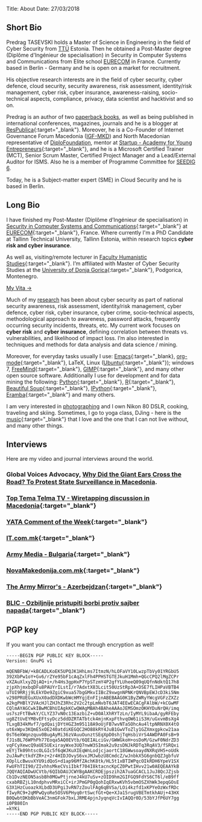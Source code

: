 Title: About
Date: 27/03/2018

## Short Bio

Predrag TASEVSKI holds a Master of Science in Engineering in the field
of Cyber Security from [TTÜ](http://ttu.ee/) Estonia. Then he obtained a Post-Master degree (Diplôme d'Ingénieur de specialisation) in Security in Computer Systems and Communications from Elite school [EURECOM](http://www.eurecom.fr/en) in France. Currently based in Berlin - Germany and he is open on a market for recruitment.

His objective research interests are in the field of cyber security, cyber defence, cloud security, security awareness, risk assessment, identity/risk management, cyber risk, cyber insurance, awareness-raising, socio-technical aspects, compliance, privacy, data scientist and hacktivist and so on.

Predrag is an author of two [paperback books](/pages/publications.html), as well as being published in international conferences, magazines, journals and he is a blogger at [ResPublica](http://respublica.edu.mk/blog/blogger/ptasevski){:target="_blank"}. Moreover, he is a Co-Founder of Internet Governance Forum Macedonia ([IGF-MKD](http://igfmkd.mk)) and North Macedonian representative of [DiploFoundation](http://www.diplomacy.edu/), mentor at [Startup - Academy for Young Entrepreneurs](http://startupacademy.mk/){:target="_blank"}, and he is a Microsoft Certified Trainer (MCT), Senior Scrum Master, Certified Project Manager and a Lead/External Auditor for ISMS. Also he is a member of Programme Committee for [SEEDIG 6](https://seedig.net/seedig6/).


Today, he is a Subject-matter expert (SME) in Cloud Security and he is based in Berlin.

## Long Bio

I have finished my Post-Master (Diplôme d’Ingénieur de specialisation) in [Security in Computer Systems and Communications](http://www.eurecom.fr/en/teaching/post-master-degree/security-computer-systems-and-communications){:target="_blank"} at [EURECOM](http://www.eurecom.fr/en){:target="_blank"}, France. Where currently I'm a PhD Candidate at Tallinn Technical University, Tallinn Estonia, within research topics **cyber risk and cyber insurance**.

As well as, visiting/remote lecturer in [Faculty Humanistic Studies](http://udgedu.me/hs/master){:target="_blank"}. I’m affiliated with Master of Cyber Security Studies at the [University of Donja Gorica](http://www.udgedu.me/en/#.VFeo6vnF-JE){:target="_blank"}, Podgorica, Montenegro.

[My Vita -&gt;](/pages/cv.html)

Much of my [research](/pages/publications.html) has been about cyber
security as part of national security awareness, risk assessment,
identity/risk management, cyber defence, cyber risk, cyber insurance,
cyber crime, socio-technical aspects, methodological approach to
awareness, password attacks, frequently occurring security incidents, threats, etc. My current work focuses on **cyber risk** and **cyber insurance**, defining correlation between threats vs. vulnerabilities, and likelihood of impact loss. I’m also interested in techniques and methods for data analysis and data science / mining.

Moreover, for everyday tasks usually I use: [Emacs](http://www.gnu.org/software/emacs/){:target="_blank},
[org-mode](http://orgmode.org/){:target="_blank"}, LaTeX, Linux
([Ubuntu](http://ubuntu.com/){:target="_blank"}); windows 7,
[FreeMind](http://freemind.sourceforge.net/wiki/index.php/Main_Page){:target="_blank"},
[GIMP](http://www.gimp.org/){:target="_blank"}, and many other open
source software. Additionally I use for development and for data
mining the following:
[Python](https://www.python.org/){:target="_blank"},
[R](http://www.r-project.org/){:target="_blank"},
[Beautiful Soup](http://www.crummy.com/software/BeautifulSoup/){:target="_blank"},
[IPython](http://ipython.org/){:target="_blank"}, [Eramba](https://www.eramba.org){:target="_blank"}  and many others.

I am very interested in [photographing](/pages/photography.html) and I own
Nikon 80 DSLR, cooking, traveling and skiing. Sometimes, I go to yoga
class, DJing - here is the
[music](http://www.last.fm/user/stepcellwolf){:target="_blank"} that I love and the one that I can not live without, and many other things.

## Interviews

Here are my video and journal interviews around the world.

### Global Voices Advocacy, [Why Did the Giant Ears Cross the Road? To Protest State Surveillance in Macedonia][e39880e7].

  [e39880e7]: https://advox.globalvoices.org/2015/11/06/why-did-the-giant-ears-cross-the-road-to-protest-state-surveillance-in-macedonia/# "Global Voices Advocacy"

### [Top Tema Telma TV - Wiretapping discussion in Macedonia](https://www.youtube.com/watch?v=759ofTnyIeg){:target="_blank"}

### [YATA Comment of the Week](http://predragtasevski.com/posts/2015/09/yata-comments-of-the-week/){:target="_blank"}

### [IT.com.mk](http://it.com.mk/tag/predrag-tasevski/){:target="_blank"}

### [Army Media - Bulgaria](https://www.youtube.com/watch?v=KmtTK88zJ08#t=60){:target="_blank"}
### [NovaMakedonija.com.mk](http://www.novamakedonija.com.mk/NewsDetal.asp?vest=4291475063&id=51&setIzdanie=23162){:target="_blank"}
### [The Army Mirror's - Azerbejdzan](https://www.youtube.com/watch?v=xjzlcSM0DJU){:target="_blank"}

### [BLIC - Ozbiljnije pristupiti borbi protiv sajber napada](https://www.blic.rs/vesti/drustvo/ozbiljnije-pristupiti-borbi-protiv-sajber-napada/my2ept3){:target="_blank"}

## PGP key

If you want you can contact me through encryption as well!

```
-----BEGIN PGP PUBLIC KEY BLOCK-----
Version: GnuPG v1

mQENBFbW/+kBCADLKoEK5UPQJK1HhLms7ItmzN/hLOFaVY10LwzpTbVy01YRGbU5
392XbPw1oY+Gv6/rZYe95bF1cAqZxlFh4PPHSTGTEJkuH1Mmh+QGcCPQ2lMgZCPr
vXZAuXlxyZQjAQ+i+/h4Hs3gpHxP7YpSTzmY4P2gfYLUheeQ09qUQfnNdktQ17h8
zjpXhjmxbqDFu8PAUYrILstI/r7AdxtX83Lcit50UzStRp3A+DSE7fLIHPaVBTB4
uTUI9RRjj9LEkYDe9ZgiC9xua57bgGMkvIIBcZ9xwgnNPNKrQNVBpEWJcD3ki5Nm
v298PRUEGuXUxX0adDXDKwbWcHMYgjEnFIjnABEBAAG0K1ByZWRyYWcgVGFzZXZz
a2kgPHBlY2VAcHJlZHJhZ3Rhc2V2c2tpLmNvbT6JAT4EEwECACgFAlbW/+kCGwMF
CQlmAYAGCwkIBwMCBhUIAgkKCwQWAgMBAh4BAheAAAoJEMSOmzOKHYDuNrQH/imq
us7szFtTBwkY/CLYZ37vN0c13EazbiZ+vD0AlXhRYTzLn/IyMYL9ibaA/gyRFEby
ug8ZtUvEYM8vEFtsyDcz5ddDZRTATbtck4mjnKxpFthvqOW61iS3H/uGxvmBsXg4
TLxgB34kMvf7/gdQaijDYtHGZ3m95118A9oUjFB7wvNTaSOhcAu4ltpNRNX0X4tO
ut6xWpv3KQmE5xOE240atdiKEGQC2HO88kRY4JuB1GwVToZly1GZXmxgpkcw21aa
0sT6eXWqnzquv0BugAyMi36zVAuuOunztSEqXpD0shjTqHsbiVrS4AWDPA0FsB+9
fJ1sBL76WPhPh77Eoqa5AQ0EVtb/6QEIALciGv/GWWGkoH+osDoM/GzwF0NdrZD3
vqFCyXewcQ9aUE5UExirayWxe3UQ7nwW3SImak2u9zsDNJkRDTq3RqAV3/fSRQxi
eEYjTk09htscOLGIc5f6qWJKuXIEqWnLodjcjaortC18GWwsoaydNXRqVH5+oUdk
2uJAwPctkdYZR+z+2r4HIDJOvyS6vxJMJwbzU8CmdcZ/wJnbkX5G6gnbQZJgbfuV
XOplLcBwuvXYU9idQoS+d1ap96MfZAchK8tk/HL5t1xBTIWPqcOIkRDH6YpeV1SX
FwUFhTII90/ZIvhhsMkeCVsiIbkf704I8ktacncKpCZ0PwtIHvv21w0AEQEAAYkB
JQQYAQIADwUCVtb/6QIbDAUJCWYBgAAKCRDEjpszih2A7uaGCACL1JuJ8QcJZjsb
Cb1DvzNEON5asbBh0MGwPtjrneJ4kU7uSv+zOID9hm2GIFGQ9FdYS6CT6l/eB9ff
cxabRBZjL10ndphvvMRxiCC+irJPmGP0gQohIqERxwKVh5vbmOSZXhWk3epqGOsE
G3X1HzCuoazkXLbdD3UPgi3vRN7zZoulFAg6qBVSa/LOi4kzfd1xKPYeOzWxfRDc
fIwyRC9+2qMPwQyoRe5OSV6PHyq0rtSwcfGt+Qe+XJa15rugVBETmtkhAUj+43HX
B0QwbtDKbBbVeAC3nmGFok7bxLJRME4pjnJyqnqVcIvIAQQr0D/53bYJfP6UY7gg
i0PB80In
=kYKi
-----END PGP PUBLIC KEY BLOCK-----

```
